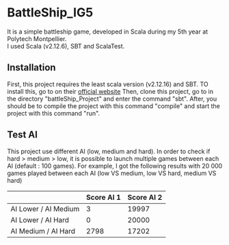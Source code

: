 # BattleShip_IG5
It is a simple battleship game, developed in Scala during my 5th year at Polytech Montpellier.  
  I used Scala (v2.12.6), SBT and ScalaTest.
## Installation
First, this project requires the least scala version (v2.12.16) and SBT. TO install this, go to on their [official website](https://www.scala-lang.org/download/)
  Then, clone this project, go to in the directory "battleShip_Project" and enter the command "sbt". After, you should be to compile the project with this command "compile" and start the project with this command "run".

## Test AI
This project use different AI (low, medium and hard). In order to check if hard > medium > low, it is possible to launch multiple games between each AI (default : 100 games).
  For example, I got the following results with 20 000 games played between each AI (low VS medium, low VS hard, medium VS hard)
  
|   | Score AI 1 | Score AI 2 |
| ------------- | ------------- | ------------ |
| AI Lower / AI Medium  | 3  | 19997 |
| AI Lower / AI Hard  | 0  | 20000 |
| AI Medium / AI Hard  | 2798  | 17202 |